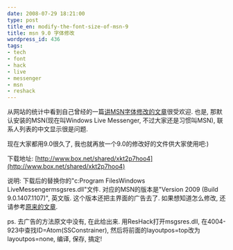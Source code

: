```yaml
---
date: 2008-07-29 18:21:00
type: post
title_en: modify-the-font-size-of-msn-9
title: msn 9.0 字体修改
wordpress_id: 436
tags:
- tech
- font
- hack
- live
- messenger
- msn
- reshack
---
```


从网站的统计中看到自己曾经的一篇[讲MSN字体修改的文章](http://nickcheng.com/2006/09/25/change-the-fontsize-of-msn-messenger/)很受欢迎. 也是, 那默认安装的MSN(现在叫Windows Live Messenger, 不过大家还是习惯叫MSN), 联系人列表的中文显示很是问题.

现在大家都用9.0很久了, 我也就再放一个9.0的修改好的文件供大家使用吧:)

下载地址: [http://www.box.net/shared/xkt2p7hoo4](http://www.box.net/shared/xkt2p7hoo4)

说明: 下载后的替换你的"c:Program FilesWindows LiveMessengermsgsres.dll"文件. 对应的MSN的版本是"Version 2009 (Build 9.0.1407.1107)", 英文版. 这个版本还把主界面的广告去了. 如果想知道怎么修改, 还请参考[原来的文章](http://nickcheng.com/2006/09/25/change-the-fontsize-of-msn-messenger/).

ps. 去广告的方法原文中没有, 在此给出来. 用ResHack打开msgsres.dll, 在4004-923中查找ID=Atom(SSConstrainer), 然后将前面的layoutpos=top改为layoutpos=none, 编译, 保存, 搞定!
